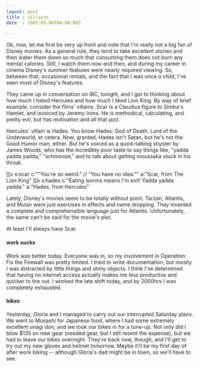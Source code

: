```yaml
---
layout: post
title : villains
date  : 2002-05-06T04:00:00Z

---
```

Ok, now, let me first be very up front and note that I'm really not a big fan of Disney movies.  As a general rule, they tend to take excellent stories and then water them down so much that consuming them does not burn any mental calories.  Still, I watch them now and then, and during my career in cinema Disney's summer features were nearly required viewing.  So, between that, occasional rentals, and the fact that I was once a child, I've seen most of Disney's features.

They came up in conversation on IRC, tonight, and I got to thinking about how much I hated Hercules and how much I liked Lion King.  By way of brief example, consider the films' villains.  Scar is a Claudius figure to Simba's Hamlet, and isvoiced by Jeremy Irons.  He is methodical, calculating, and pretty evil, but has motivation and all that jazz.

Hercules' villain is Hades.  You know Hades:  God of Death, Lord of the Underworld, et cetera.  Now, granted, Hades isn't Satan, but he's not the Good Humor man, either.  But he's voiced as a quick-talking shyster by James Woods, who has the incredibly poor taste to say things like, "yadda yadda yadda," "schmooze," and to talk about getting moussaka stuck in his throat.

[[o s:scar c:"&quot;You're so weird.&quot; // &quot;You have no idea.&quot;" a:"Scar, from The Lion King" [[o s:hades c:"Eating worms means I'm evil!  Yadda yadda yadda." a:"Hades, from Hercules"

Lately, Disney's movies seem to be totally without point.  Tarzan, Atlantis, and Mulan were just exercises in effects and name dropping.  They invented a complete and comprehensible language just for Atlantis.  Unfortunately, the same can't be said for the movie's plot.

At least I'll always have Scar.<h4>work sucks</h4>Work was better today.  Everyone was in, so my involvement in Operation: Fix the Firewall was pretty limited.  I tried to write documentation, but mostly I was distracted by little things and shiny objects.  I think I've determined that having no internet access actually makes me less productive and quicker to tire out.  I worked the late shift today, and by 2000hrs I was completely exhausted.<h4>bikes</h4>Yesterday, Gloria and I managed to carry out our interrupted Saturday plans. We went to Musashi for Japanese food, where I had some extremely excellent unagi don, and we took our bikes in for a tune-up.  Not only did I blow $135 on new gear (needed gear, but I still resent the expense), but we had to leave our bikes overnight.  They're back now, though, and I'll get to try out my new gloves and helmet tomorrow.  Maybe it'll be my first day of after work biking -- although Gloria's dad might be in town, so we'll have to see.

